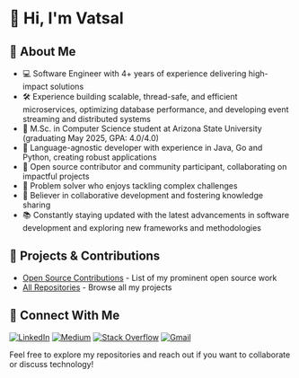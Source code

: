 <!--

## Hi there 👋

**imvtsl/imvtsl** is a ✨ _special_ ✨ repository because its `README.md` (this file) appears on your GitHub profile.

Here are some ideas to get you started:

- 🔭 I’m currently working on ...
- 🌱 I’m currently learning ...
- 👯 I’m looking to collaborate on ...
- 🤔 I’m looking for help with ...
- 💬 Ask me about ...
- 📫 How to reach me: ...
- 😄 Pronouns: ...
- ⚡ Fun fact: ...
-->

# 👋 Hi, I'm Vatsal

## 👤 About Me

- 💻 Software Engineer with 4+ years of experience delivering high-impact solutions
- 🛠️ Experience building scalable, thread-safe, and efficient microservices, optimizing database performance, and developing event streaming and distributed systems
- 🌱 M.Sc. in Computer Science student at Arizona State University (graduating May 2025, GPA: 4.0/4.0)
- 🚀 Language-agnostic developer with experience in Java, Go and Python, creating robust applications
- 👯 Open source contributor and community participant, collaborating on impactful projects
- 🧩 Problem solver who enjoys tackling complex challenges
- 🤝 Believer in collaborative development and fostering knowledge sharing
- 📚 Constantly staying updated with the latest advancements in software development and exploring new frameworks and methodologies

## 📂 Projects & Contributions

- [Open Source Contributions](https://github.com/imvtsl/open-source-contributions) - List of my prominent open source work
- [All Repositories](https://github.com/imvtsl?tab=repositories) - Browse all my projects

## 🔗 Connect With Me

[![LinkedIn](https://img.shields.io/badge/LinkedIn-0077B5?style=for-the-badge&logo=linkedin&logoColor=white)](https://linkedin.com/in/vatsal-vatsal/)
[![Medium](https://img.shields.io/badge/Medium-12100E?style=for-the-badge&logo=medium&logoColor=white)](https://medium.com/@imvtsl)
[![Stack Overflow](https://img.shields.io/badge/Stack_Overflow-FE7A16?style=for-the-badge&logo=stack-overflow&logoColor=white)](https://stackoverflow.com/users/20531020/imvtsl)
[![Gmail](https://img.shields.io/badge/Gmail-D14836?style=for-the-badge&logo=gmail&logoColor=white)](mailto:vatsal.v.anand@gmail.com)

Feel free to explore my repositories and reach out if you want to collaborate or discuss technology!

